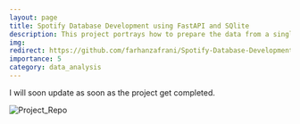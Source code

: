 ```yaml
---
layout: page
title: Spotify Database Development using FastAPI and SQlite
description: This project portrays how to prepare the data from a single source to create a database and then perform CRUD operations on it.
img: 
redirect: https://github.com/farhanzafrani/Spotify-Database-Development-using-FastAPI-and-SQlite
importance: 5
category: data_analysis
---
```


I will soon update as soon as the project get completed.

![Project_Repo](https://github.com/farhanzafrani/Spotify-Database-Development-using-FastAPI-and-SQlite)